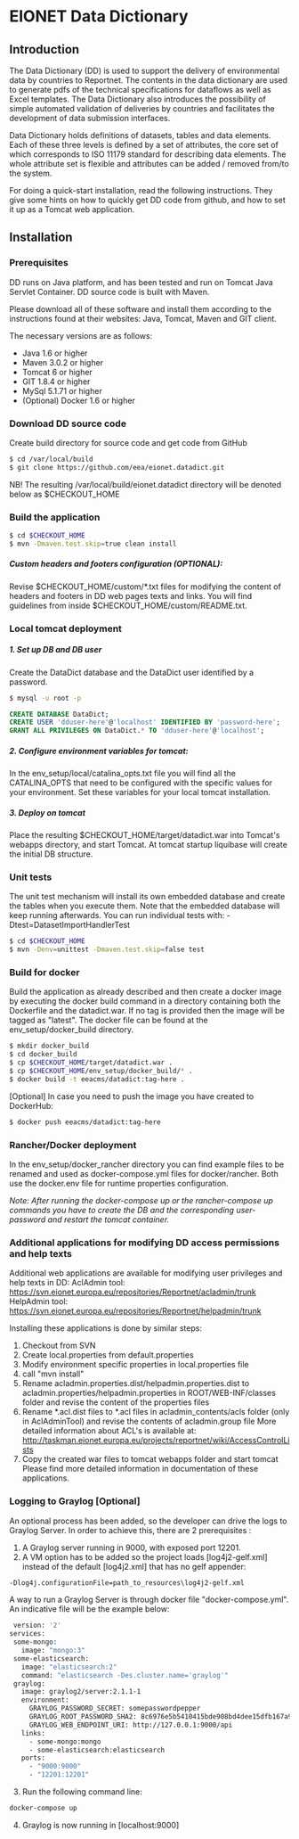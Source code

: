 EIONET Data Dictionary
======================

Introduction
------------
The Data Dictionary (DD) is used to support the delivery of environmental data by countries to Reportnet.
The contents in the data dictionary are used to generate pdfs of the technical specifications for dataflows as well as Excel templates.
The Data Dictionary also introduces the possibility of simple automated validation of deliveries by countries and facilitates the development of data submission interfaces.

Data Dictionary holds definitions of datasets, tables and data elements. Each of these three levels is defined by a set of attributes, the core set of which corresponds to ISO 11179 standard for describing data elements.
The whole attribute set is flexible and attributes can be added / removed from/to the system.

For doing a quick-start installation, read the following instructions. They give some hints on how to quickly get DD code from github, and how to set it up as a Tomcat web application. 

Installation
------------

### Prerequisites
DD runs on Java platform, and has been tested and run on Tomcat Java Servlet Container. DD source code is built with Maven.

Please download all of these software and install them according to the instructions found at their websites:
Java, Tomcat, Maven and GIT client.

The necessary versions are as follows:
* Java 1.6 or higher
* Maven 3.0.2 or higher
* Tomcat 6 or higher
* GIT 1.8.4 or higher
* MySql 5.1.71 or higher
* (Optional) Docker 1.6 or higher

### Download DD source code

Create build directory for source code and get code from GitHub
```sh
$ cd /var/local/build
$ git clone https://github.com/eea/eionet.datadict.git
```

NB! The resulting /var/local/build/eionet.datadict directory will be denoted  below as $CHECKOUT_HOME

### Build the application

```sh
$ cd $CHECKOUT_HOME
$ mvn -Dmaven.test.skip=true clean install
```

##### Custom headers and footers configuration (OPTIONAL):

Revise $CHECKOUT_HOME/custom/*.txt files for modifying the content of headers and footers in DD web pages texts and links.  You will find guidelines from inside $CHECKOUT_HOME/custom/README.txt.


### Local tomcat deployment

##### 1. Set up DB and DB user

Create the DataDict database and the DataDict user identified by a password.

```sh
$ mysql -u root -p
```

```sql
CREATE DATABASE DataDict;
CREATE USER 'dduser-here'@'localhost' IDENTIFIED BY 'password-here';
GRANT ALL PRIVILEGES ON DataDict.* TO 'dduser-here'@'localhost';
```

##### 2. Configure environment variables for tomcat:

In the env_setup/local/catalina_opts.txt file you will find all the CATALINA_OPTS that need to be configured with 
the specific values for your environment. Set these variables for your local tomcat installation.

##### 3. Deploy on tomcat

Place the resulting $CHECKOUT_HOME/target/datadict.war into Tomcat's webapps directory, and start Tomcat.
At tomcat startup liquibase will create the initial DB structure.

### Unit tests

The unit test mechanism will install its own embedded database and create the tables when you execute them. Note that the embedded database will keep running afterwards. You can run individual tests with: -Dtest=DatasetImportHandlerTest
```sh
$ cd $CHECKOUT_HOME
$ mvn -Denv=unittest -Dmaven.test.skip=false test
```

### Build for docker

Build the application as already described and then create a docker image by executing the docker build command in a directory containing both the Dockerfile and the datadict.war. If no tag is provided then the image will be tagged as "latest".
The docker file can be found at the env_setup/docker_build directory.

```sh
$ mkdir docker_build
$ cd docker_build
$ cp $CHECKOUT_HOME/target/datadict.war .
$ cp $CHECKOUT_HOME/env_setup/docker_build/* .
$ docker build -t eeacms/datadict:tag-here .
```
[Optional] In case you need to push the image you have created to DockerHub:

```sh
$ docker push eeacms/datadict:tag-here
```

### Rancher/Docker deployment

In the env_setup/docker_rancher directory you can find example files to be renamed and used as docker-compose.yml files for docker/rancher.
Both use the docker.env file for runtime properties configuration.

*Note: After running the docker-compose up or the rancher-compose up commands you have to create the DB and the corresponding user-password and restart the tomcat container.*

### Additional applications for modifying DD access permissions and help texts

Additional web applications are available for modifying user privileges and help texts in DD:
AclAdmin tool: https://svn.eionet.europa.eu/repositories/Reportnet/acladmin/trunk
HelpAdmin tool: https://svn.eionet.europa.eu/repositories/Reportnet/helpadmin/trunk

Installing these applications is done by similar steps:

1. Checkout from SVN
2. Create local.properties from default.properties
3. Modify environment specific properties in local.properties file
4. call "mvn install"
5. Rename acladmin.properties.dist/helpadmin.properties.dist to acladmin.properties/helpadmin.properties in ROOT/WEB-INF/classes folder and revise the content of the properties files
6. Rename *.acl.dist files to *.acl files in acladmin_contents/acls folder (only in AclAdminTool) and revise the contents of acladmin.group file
  More detailed information about ACL's is available at: http://taskman.eionet.europa.eu/projects/reportnet/wiki/AccessControlLists
7. Copy the created war files to tomcat webapps folder and start tomcat
Please find more detailed information in documentation of these applications.

### Logging  to Graylog [Optional]
An optional process has been added, so the developer can drive the logs to Graylog Server. In order to achieve this, there are 2 prerequisites :

1. A Graylog server running in 9000, with exposed port 12201.
2. A VM option has to be added so the project loads [log4j2-gelf.xml] instead of the default [log4j2.xml] that has no gelf appender: 
```sh
-Dlog4j.configurationFile=path_to_resources\log4j2-gelf.xml
```
A way to run a Graylog Server is through docker file "docker-compose.yml". An indicative file will be the example below:
 ```sh
  version: '2'
services:
  some-mongo:
    image: "mongo:3"
  some-elasticsearch:
    image: "elasticsearch:2"
    command: "elasticsearch -Des.cluster.name='graylog'"
  graylog:
    image: graylog2/server:2.1.1-1
    environment:
      GRAYLOG_PASSWORD_SECRET: somepasswordpepper
      GRAYLOG_ROOT_PASSWORD_SHA2: 8c6976e5b5410415bde908bd4dee15dfb167a9c873fc4bb8a81f6f2ab448a918
      GRAYLOG_WEB_ENDPOINT_URI: http://127.0.0.1:9000/api
    links:
      - some-mongo:mongo
      - some-elasticsearch:elasticsearch
    ports:
      - "9000:9000"
      - "12201:12201"
 ```
3. Run the following command line: 
```sh
docker-compose up
```
4. Graylog is now running in [localhost:9000]
